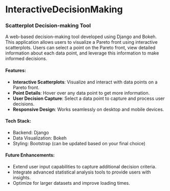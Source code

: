 # InteractiveDecisionMaking

### Scatterplot Decision-making Tool

A web-based decision-making tool developed using Django and Bokeh. This application allows users to visualize a Pareto front using interactive scatterplots. Users can select a point on the Pareto front, view detailed information about each data point, and leverage this information to make informed decisions.

#### Features:
- **Interactive Scatterplots**: Visualize and interact with data points on a Pareto front.
- **Point Details**: Hover over any data point to get more information.
- **User Decision Capture**: Select a data point to capture and process user decisions.
- **Responsive Design**: Works seamlessly on desktop and mobile devices.

#### Tech Stack:
- Backend: Django
- Data Visualization: Bokeh
- Styling: Bootstrap (can be updated based on your final choice)

#### Future Enhancements:
- Extend user input capabilities to capture additional decision criteria.
- Integrate advanced statistical analysis tools to provide users with insights.
- Optimize for larger datasets and improve loading times.


